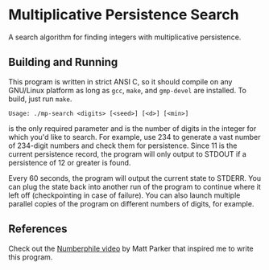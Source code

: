 # Multiplicative Persistence Search

A search algorithm for finding integers with multiplicative persistence.

## Building and Running

This program is written in strict ANSI C, so it should compile on any GNU/Linux
platform as long as `gcc`, `make`, and `gmp-devel` are installed. To build, just
run `make`.

    Usage: ./mp-search <digits> [<seed>] [<d>] [<min>]

**<digits>** is the only required parameter and is the number of digits in the
integer for which you'd like to search. For example, use 234 to generate a vast
number of 234-digit numbers and check them for persistence. Since 11 is the
current persistence record, the program will only output to STDOUT if a
persistence of 12 or greater is found.

Every 60 seconds, the program will output the current state to STDERR. You can
plug the state back into another run of the program to continue where it left
off (checkpointing in case of failure). You can also launch multiple parallel
copies of the program on different numbers of digits, for example.

## References

Check out the [Numberphile video](https://youtu.be/Wim9WJeDTHQ) by Matt Parker
that inspired me to write this program.
